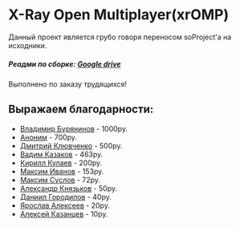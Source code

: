 # X-Ray Open Multiplayer(xrOMP)

Данный проект является грубо говоря переносом soProject'a на исходники.

##### Реадми по сборке: [Google drive](https://drive.google.com/file/d/1a1KS1BlwShrjzar_5bSf8ssa0wZlfLEW/view?usp=sharing)

Выполнено по заказу трудящихся!

**Выражаем благодарности:**
---
* [Владимир Бурянинов](https://vk.com/id114533704) - 1000ру.
* [Аноним](https://vk.com/demonlike) - 700ру.
* [Дмитрий Клювченко](https://vk.com/id396009216) - 500ру.
* [Вадим Казаков](https://vk.com/vadikme) - 463ру.
* [Кирилл Кулаев](https://vk.com/kulaevkirill2001) - 200ру.
* [Максим Иванов](https://vk.com/makson2097) - 153ру.
* [Максим Суслов](https://vk.com/maximsuslov2000) - 72ру.
* [Александр Князьков](https://vk.com/idknyazkov) - 50ру.
* [Даниил Городилов](https://vk.com/mer3avetc) - 40ру.
* [Ярослав Алексеев](https://vk.com/mr.bronemauzer) - 20ру.
* [Алексей Казанцев](https://vk.com/lexa12394) - 10ру.

